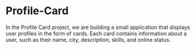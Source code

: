 # Profile-Card
In the Profile Card project, we are building a small application that displays user profiles in the form of cards. Each card contains information about a user, such as their name, city, description, skills, and online status. 
